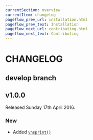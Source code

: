 ```yaml
---
currentSection: overview
currentItem: changelog
pageflow_prev_url: installation.html
pageflow_prev_text: Installation
pageflow_next_url: contributing.html
pageflow_next_text: Contributing
---
```

# CHANGELOG

## develop branch

## v1.0.0

Released Sunday 17th April 2016.

### New

* Added [`vnsprint()`](string-functions/vnsprintf.html)
